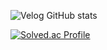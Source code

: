 ![Velog GitHub stats](https://velog-github-badge.vercel.app/badge/its_fe?theme=dark&posts=3)

[![Solved.ac Profile](http://mazassumnida.wtf/api/generate_badge?boj=chysis)](https://solved.ac/chysis)

